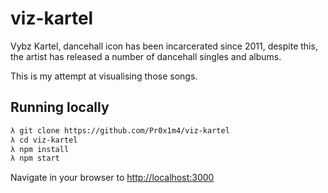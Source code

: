 # viz-kartel

Vybz Kartel, dancehall icon has been incarcerated since 2011, despite this, the artist has released a number of dancehall singles and albums.

This is my attempt at visualising those songs.

## Running locally

```bash
λ git clone https://github.com/Pr0x1m4/viz-kartel
λ cd viz-kartel
λ npm install
λ npm start
```

Navigate in your browser to [http://localhost:3000](http://localhost:3000)